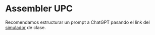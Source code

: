 # Assembler UPC

Recomendamos estructurar un prompt a ChatGPT pasando el link del [simulador](https://schweigi.github.io/assembler-simulator/ ) de clase.
